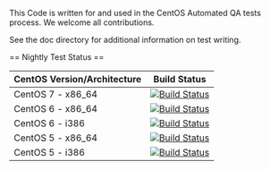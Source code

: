 This Code is written for and used in the CentOS Automated QA tests process. We welcome all contributions.

See the doc directory for additional information on test writing.

== Nightly Test Status ==

| CentOS Version/Architecture | Build Status |
| --------------------------- | ------------ |
| CentOS 7 - x86_64           | [![Build Status](https://ci.centos.org/buildStatus/icon?job=CentOS-Core-QA-t_functional-c7-64)](https://ci.centos.org/job/CentOS-Core-QA-t_functional-c7-64/) |
| CentOS 6 - x86_64           | [![Build Status](https://ci.centos.org/job/CentOS-Core-QA-t_functional-c6-64/badge/icon)](https://ci.centos.org/job/CentOS-Core-QA-t_functional-c6-64/) |
| CentOS 6 - i386             | [![Build Status](https://ci.centos.org/job/CentOS-Core-QA-t_functional-c6-32/badge/icon)](https://ci.centos.org/job/CentOS-Core-QA-t_functional-c6-32/) |
| CentOS 5 - x86_64           | [![Build Status](https://ci.centos.org/job/CentOS-Core-QA-t_functional-c5-64/badge/icon)](https://ci.centos.org/job/CentOS-Core-QA-t_functional-c5-64/) |
| CentOS 5 - i386             | [![Build Status](https://ci.centos.org/job/CentOS-Core-QA-t_functional-c5-32/badge/icon)](https://ci.centos.org/job/CentOS-Core-QA-t_functional-c5-32/) |
